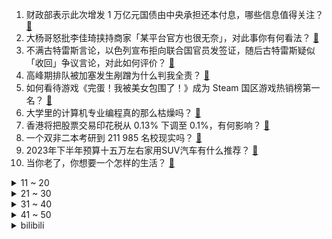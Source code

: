 1. 财政部表示此次增发 1 万亿元国债由中央承担还本付息，哪些信息值得关注？ [:link:](https://www.zhihu.com/question/627742163)
2. 大杨哥怒批李佳琦挟持商家「某平台官方也很无奈」，对此事你有何看法？ [:link:](https://www.zhihu.com/question/627727252)
3. 不满古特雷斯言论，以色列宣布拒向联合国官员发签证，随后古特雷斯疑似「收回」争议言论，对此如何评价？ [:link:](https://www.zhihu.com/question/627773786)
4. 高峰期排队被加塞发生剐蹭为什么判我全责？ [:link:](https://www.zhihu.com/question/627401861)
5. 如何看待游戏《完蛋！我被美女包围了！》成为 Steam 国区游戏热销榜第一名？ [:link:](https://www.zhihu.com/question/627493942)
6. 大学里的计算机专业编程真的那么枯燥吗？ [:link:](https://www.zhihu.com/question/331375711)
7. 香港将把股票交易印花税从 0.13% 下调至 0.1%，有何影响？ [:link:](https://www.zhihu.com/question/627725529)
8. 一个双非二本考研到 211  985 名校现实吗？ [:link:](https://www.zhihu.com/question/438984653)
9. 2023年下半年预算十五万左右家用SUV汽车有什么推荐？ [:link:](https://www.zhihu.com/question/609174132)
10. 当你老了，你想要一个怎样的生活？ [:link:](https://www.zhihu.com/question/626036920)
<details>
<summary>11 ~ 20</summary>

11. 京东采销喊话李佳琦，称产品因售价低于直播间收律师函索赔，该事件的具体情况是什么？ [:link:](https://www.zhihu.com/question/627554145)
12. 如何评价10月25日发布的骁龙8Gen3处理器？ [:link:](https://www.zhihu.com/question/627694406)
13. 当年你们班第一名和最后一名的人都在干吗？ [:link:](https://www.zhihu.com/question/29634348)
14. 如何评价《海贼王》漫画第1096话？ [:link:](https://www.zhihu.com/question/627358387)
15. 《英雄联盟》三个解说里，那个总也插不进嘴的解说是什么感受？ [:link:](https://www.zhihu.com/question/627049457)
16. 带有“月”的唯美古诗词有哪些？ [:link:](https://www.zhihu.com/question/627694067)
17. 申论怎么复习比较好？ [:link:](https://www.zhihu.com/question/364463392)
18. 可以分享一张相册里的绝美天空吗？ [:link:](https://www.zhihu.com/question/621097078)
19. 如何评价《海贼王》漫画第1096话情报？ [:link:](https://www.zhihu.com/question/627693124)
20. 2023年秋天你在哪？可以分享下自己拍的「最秋天」照片或视频吗？ [:link:](https://www.zhihu.com/question/425116513)
</details>
<details>
<summary>21 ~ 30</summary>

21. 湖北一老师批改作业时写下评语「你是孤儿吗」，校方称将调查此事，如何看待此事？ [:link:](https://www.zhihu.com/question/627706474)
22. 你对什么食物是无法接受的？ [:link:](https://www.zhihu.com/question/626580095)
23. 摄影新手计划在双 11 入手一款相机，选购需要注意什么，有哪些型号值得入手？ [:link:](https://www.zhihu.com/question/627699204)
24. 电饭锅内胆涂层对人体有害吗？ [:link:](https://www.zhihu.com/question/19724194)
25. 23-24 赛季 NBA 常规赛揭幕战，湖人 107:119 掘金，詹姆斯21分，如何评价本场比赛？ [:link:](https://www.zhihu.com/question/627693406)
26. 为什么简历里出现有半年的待业期，很容易就会被 HR 刷掉？ [:link:](https://www.zhihu.com/question/622554210)
27. 以你的专业学科来看，《三体》激发了哪些真正的学术延伸？ [:link:](https://www.zhihu.com/question/625764832)
28. 如果把一块猪肉放入稀有气体环境中，并每天进行辐照灭菌，那么猪肉会腐烂吗？ [:link:](https://www.zhihu.com/question/546103286)
29. 如何评价《咒术回战》第240话? [:link:](https://www.zhihu.com/question/627697005)
30. 努力存钱的意义是什么？ [:link:](https://www.zhihu.com/question/627438288)
</details>
<details>
<summary>31 ~ 40</summary>

31. 前三季度我国黄金消费量同比增长 7.32％，金条及金币同比增长 15.98%，如何看待这一市场表现？ [:link:](https://www.zhihu.com/question/627713882)
32. 为什么老师一道题反反复复讲了很多遍，孩子依然啥也不会？ [:link:](https://www.zhihu.com/question/626281084)
33. 如何从软硬件下手让安卓手机变得更安全？OPPO Find N3 真的算是“手机安全天花板”吗？ [:link:](https://www.zhihu.com/question/627613188)
34. 李家超公布今日起向香港新生儿发放 2 万港元奖励，为期三年，香港新置业印花税减半，哪些信息值得关注？ [:link:](https://www.zhihu.com/question/627725543)
35. 2023 年双十一有什么可以闭眼买且能用很久的数码产品推荐？ [:link:](https://www.zhihu.com/question/627698510)
36. 《为有暗香来》改编自知乎盐言故事七月荔的小说《洗铅华》，你认为改编得如何？是否符合你的期待？ [:link:](https://www.zhihu.com/question/625974294)
37. 新机扎堆发布，2023 年双十一如何选择适合自己的手机？ [:link:](https://www.zhihu.com/question/627698562)
38. 为什么科幻小说都是物理科幻没有化学科幻? [:link:](https://www.zhihu.com/question/362793138)
39. 高通发布第三代骁龙 8 移动平台，130 亿大模型塞进电脑手机，有哪些亮点？ [:link:](https://www.zhihu.com/question/627673335)
40. 2024 年国考报名人数超 291 万，再创历史新高，反映出哪些报考趋势？ [:link:](https://www.zhihu.com/question/627612878)
</details>
<details>
<summary>41 ~ 50</summary>

41. 2023 胡润百富榜发布，农夫山泉钟睒睒第三次成为中国首富，马化腾、黄峥升至二三名，哪些信息可关注？ [:link:](https://www.zhihu.com/question/627566774)
42. 参加二面面试，全程面试官没怎么提问，这是不是代表面试凉了? [:link:](https://www.zhihu.com/question/622555889)
43. 有没有哪个电视剧是你 n 刷的？ [:link:](https://www.zhihu.com/question/621227487)
44. 今年双十一有哪些兼顾办公与娱乐的全能笔记本值得入手？ [:link:](https://www.zhihu.com/question/627698324)
45. 执行神舟十七号载人飞行任务的航天员乘组确定，哪些信息值得关注？他们将共同完成哪些任务？ [:link:](https://www.zhihu.com/question/627697792)
46. 2023 年双十一选购固态硬盘有哪些注意事项，哪款比较值得购买？ [:link:](https://www.zhihu.com/question/627699744)
47. 2023 年有哪些买后让你「体验感爆棚」的数码产品？ [:link:](https://www.zhihu.com/question/627698111)
48. 你为什么喜欢镜流同行任务？该故事的亮点在哪里？ [:link:](https://www.zhihu.com/question/626321613)
49. 普通二本学生考研到211的可能性大吗？ [:link:](https://www.zhihu.com/question/441866473)
50. 有哪些兼具设计感又适合日常佩戴的项链首饰推荐？ [:link:](https://www.zhihu.com/question/622957399)
</details><details>
<summary>bilibili</summary>

</details>